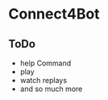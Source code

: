 # Connect4Bot
## ToDo
<ul>
  <li>help Command</li>
  <li>play</li>
  <li>watch replays</li>
  <li>and so much more</li>
</ul>